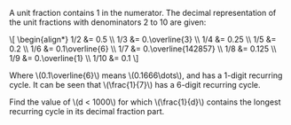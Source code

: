 A unit fraction contains 1 in the numerator. The decimal 
representation of the unit fractions with denominators 
2 to 10 are given:

\\[
\\begin{align*}
1/2   &=  0.5
\\\\ 1/3   &=  0.\\overline{3}
\\\\ 1/4   &=  0.25
\\\\ 1/5   &=  0.2
\\\\ 1/6   &=  0.1\\overline{6}
\\\\ 1/7   &=  0.\\overline{142857}
\\\\ 1/8   &=  0.125
\\\\ 1/9   &=  0.\\overline{1}
\\\\ 1/10  &=  0.1
\\]

Where \\(0.1\\overline{6}\\) means \\(0.1666\\dots\\), and has a 1-digit recurring 
cycle. It can be seen that \\(\frac{1}{7}\\) has a 6-digit recurring cycle.

Find the value of \\(d < 1000\\) for which \\(\\frac{1}{d}\\) contains the longest 
recurring cycle in its decimal fraction part.
